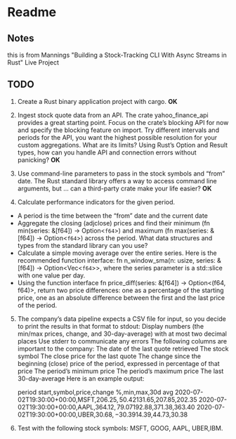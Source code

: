 # Readme

## Notes

this is from Mannings "Building a Stock-Tracking CLI With Async Streams in Rust" Live Project

## TODO

1. Create a Rust binary application project with cargo. **OK**

2. Ingest stock quote data from an API.
        The crate yahoo_finance_api provides a great starting point. Focus on the crate’s blocking API for now and specify the blocking feature on import.
        Try different intervals and periods for the API, you want the highest possible resolution for your custom aggregations. What are its limits?
        Using Rust’s Option and Result types, how can you handle API and connection errors without panicking? **OK**

3. Use command-line parameters to pass in the stock symbols and “from” date.
        The Rust standard library offers a way to access command line arguments, but …
        can a third-party crate make your life easier? **OK**

4. Calculate performance indicators for the given period.
- A period is the time between the “from” date and the current date
- Aggregate the closing (adjclose) prices and find their minimum (fn min(series: &[f64]) -> Option<`f64`>) and maximum (fn max(series: &[f64]) -> Option<`f64`>) across the period. What data structures and types from the standard library can you use?
- Calculate a simple moving average over the entire series. Here is the recommended function interface: fn n_window_sma(n: usize, series: &[f64]) -> Option<Vec<`f64`>>, where the series parameter is a std::slice with one value per day.
 - Using the function interface fn price_diff(series: &[f64]) -> Option<(f64, f64)>, return two price differences: one as a percentage of the starting price, one as an absolute difference between the first and the last price of the period.

5. The company’s data pipeline expects a CSV file for input, so you decide to print the results in that format to stdout:
        Display numbers (the min/max prices, change, and 30-day-average) with at most two decimal places
        Use stderr to communicate any errors
        The following columns are important to the company:
            The date of the last quote retrieved
            The stock symbol
            The close price for the last quote
            The change since the beginning (close) price of the period, expressed in percentage of that price
            The period’s minimum price
            The period’s maximum price
            The last 30-day-average
        Here is an example output:

    period start,symbol,price,change %,min,max,30d avg
    2020-07-02T19:30:00+00:00,MSFT,$206.25,50.42%,$131.65,$207.85,$202.35
    2020-07-02T19:30:00+00:00,AAPL,$364.12,79.07%,$192.88,$371.38,$363.40
    2020-07-02T19:30:00+00:00,UBER,$30.68,-30.39%,$14.39,$44.73,$30.38

6. Test with the following stock symbols: MSFT, GOOG, AAPL, UBER,IBM.
